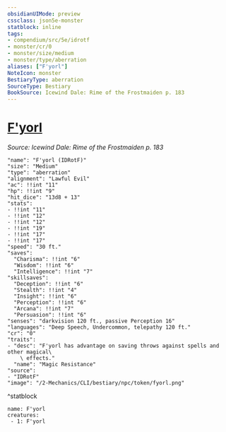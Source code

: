 ```yaml
---
obsidianUIMode: preview
cssclass: json5e-monster
statblock: inline
tags:
- compendium/src/5e/idrotf
- monster/cr/0
- monster/size/medium
- monster/type/aberration
aliases: ["F'yorl"]
NoteIcon: monster
BestiaryType: aberration
SourceType: Bestiary
BookSource: Icewind Dale: Rime of the Frostmaiden p. 183
---
```

# [F'yorl](2-Mechanics/CLI/bestiary/npc/fyorl-idrotf.md)
*Source: Icewind Dale: Rime of the Frostmaiden p. 183*  

```statblock
"name": "F'yorl (IDRotF)"
"size": "Medium"
"type": "aberration"
"alignment": "Lawful Evil"
"ac": !!int "11"
"hp": !!int "9"
"hit_dice": "13d8 + 13"
"stats":
- !!int "11"
- !!int "12"
- !!int "12"
- !!int "19"
- !!int "17"
- !!int "17"
"speed": "30 ft."
"saves":
  "Charisma": !!int "6"
  "Wisdom": !!int "6"
  "Intelligence": !!int "7"
"skillsaves":
  "Deception": !!int "6"
  "Stealth": !!int "4"
  "Insight": !!int "6"
  "Perception": !!int "6"
  "Arcana": !!int "7"
  "Persuasion": !!int "6"
"senses": "darkvision 120 ft., passive Perception 16"
"languages": "Deep Speech, Undercommon, telepathy 120 ft."
"cr": "0"
"traits":
- "desc": "F'yorl has advantage on saving throws against spells and other magical\
    \ effects."
  "name": "Magic Resistance"
"source":
- "IDRotF"
"image": "/2-Mechanics/CLI/bestiary/npc/token/fyorl.png"
```
^statblock

```encounter-table
name: F'yorl
creatures:
 - 1: F'yorl
```